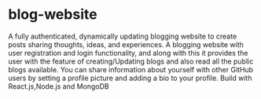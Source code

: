 # blog-website
A fully authenticated, dynamically updating blogging website to create posts sharing thoughts, ideas, and experiences. A blogging website with user registration and login functionality, and along with this it provides the user with the feature of creating/Updating blogs and also read all the public blogs available. You can share information about yourself with other GitHub users by setting a profile picture and adding a bio to your profile. Build with React.js,Node.js and MongoDB

